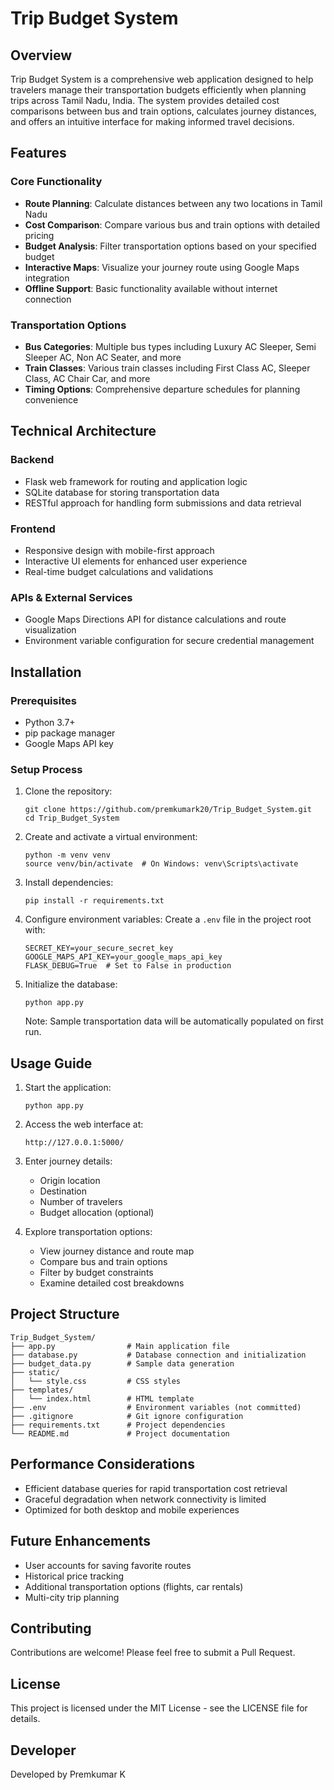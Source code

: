 # Trip Budget System

## Overview
Trip Budget System is a comprehensive web application designed to help travelers manage their transportation budgets efficiently when planning trips across Tamil Nadu, India. The system provides detailed cost comparisons between bus and train options, calculates journey distances, and offers an intuitive interface for making informed travel decisions.

## Features

### Core Functionality
- **Route Planning**: Calculate distances between any two locations in Tamil Nadu
- **Cost Comparison**: Compare various bus and train options with detailed pricing
- **Budget Analysis**: Filter transportation options based on your specified budget
- **Interactive Maps**: Visualize your journey route using Google Maps integration
- **Offline Support**: Basic functionality available without internet connection

### Transportation Options
- **Bus Categories**: Multiple bus types including Luxury AC Sleeper, Semi Sleeper AC, Non AC Seater, and more
- **Train Classes**: Various train classes including First Class AC, Sleeper Class, AC Chair Car, and more
- **Timing Options**: Comprehensive departure schedules for planning convenience

## Technical Architecture

### Backend
- Flask web framework for routing and application logic
- SQLite database for storing transportation data
- RESTful approach for handling form submissions and data retrieval

### Frontend
- Responsive design with mobile-first approach
- Interactive UI elements for enhanced user experience
- Real-time budget calculations and validations

### APIs & External Services
- Google Maps Directions API for distance calculations and route visualization
- Environment variable configuration for secure credential management

## Installation

### Prerequisites
- Python 3.7+
- pip package manager
- Google Maps API key

### Setup Process
1. Clone the repository:
   ```
   git clone https://github.com/premkumark20/Trip_Budget_System.git
   cd Trip_Budget_System
   ```

2. Create and activate a virtual environment:
   ```
   python -m venv venv
   source venv/bin/activate  # On Windows: venv\Scripts\activate
   ```

3. Install dependencies:
   ```
   pip install -r requirements.txt
   ```

4. Configure environment variables:
   Create a `.env` file in the project root with:
   ```
   SECRET_KEY=your_secure_secret_key
   GOOGLE_MAPS_API_KEY=your_google_maps_api_key
   FLASK_DEBUG=True  # Set to False in production
   ```

5. Initialize the database:
   ```
   python app.py
   ```
   Note: Sample transportation data will be automatically populated on first run.

## Usage Guide

1. Start the application:
   ```
   python app.py
   ```

2. Access the web interface at:
   ```
   http://127.0.0.1:5000/
   ```

3. Enter journey details:
   - Origin location
   - Destination
   - Number of travelers
   - Budget allocation (optional)

4. Explore transportation options:
   - View journey distance and route map
   - Compare bus and train options
   - Filter by budget constraints
   - Examine detailed cost breakdowns

## Project Structure
```
Trip_Budget_System/
├── app.py                # Main application file
├── database.py           # Database connection and initialization
├── budget_data.py        # Sample data generation
├── static/
│   └── style.css         # CSS styles
├── templates/
│   └── index.html        # HTML template
├── .env                  # Environment variables (not committed)
├── .gitignore            # Git ignore configuration
├── requirements.txt      # Project dependencies
└── README.md             # Project documentation
```

## Performance Considerations
- Efficient database queries for rapid transportation cost retrieval
- Graceful degradation when network connectivity is limited
- Optimized for both desktop and mobile experiences

## Future Enhancements
- User accounts for saving favorite routes
- Historical price tracking
- Additional transportation options (flights, car rentals)
- Multi-city trip planning

## Contributing
Contributions are welcome! Please feel free to submit a Pull Request.

## License
This project is licensed under the MIT License - see the LICENSE file for details.

## Developer
Developed by Premkumar K